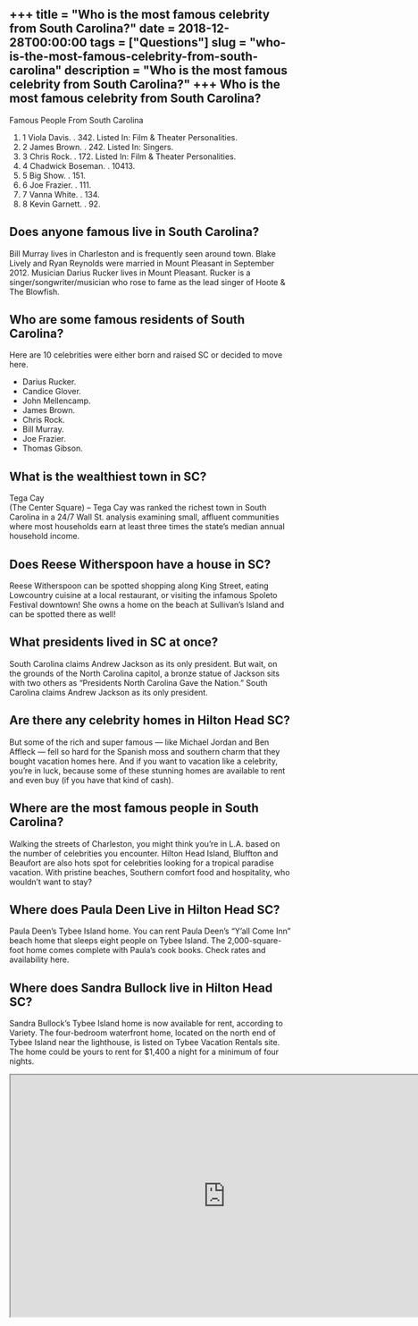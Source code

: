 +++
title = "Who is the most famous celebrity from South Carolina?"
date = 2018-12-28T00:00:00
tags = ["Questions"]
slug = "who-is-the-most-famous-celebrity-from-south-carolina"
description = "Who is the most famous celebrity from South Carolina?"
+++
Who is the most famous celebrity from South Carolina?
-----------------------------------------------------

Famous People From South Carolina

1. 1 Viola Davis. . 342. Listed In: Film &amp; Theater Personalities.
2. 2 James Brown. . 242. Listed In: Singers.
3. 3 Chris Rock. . 172. Listed In: Film &amp; Theater Personalities.
4. 4 Chadwick Boseman. . 10413.
5. 5 Big Show. . 151.
6. 6 Joe Frazier. . 111.
7. 7 Vanna White. . 134.
8. 8 Kevin Garnett. . 92.

Does anyone famous live in South Carolina?
------------------------------------------

Bill Murray lives in Charleston and is frequently seen around town. Blake Lively and Ryan Reynolds were married in Mount Pleasant in September 2012. Musician Darius Rucker lives in Mount Pleasant. Rucker is a singer/songwriter/musician who rose to fame as the lead singer of Hoote &amp; The Blowfish.

Who are some famous residents of South Carolina?
------------------------------------------------

Here are 10 celebrities were either born and raised SC or decided to move here.

- Darius Rucker.
- Candice Glover.
- John Mellencamp.
- James Brown.
- Chris Rock.
- Bill Murray.
- Joe Frazier.
- Thomas Gibson.

What is the wealthiest town in SC?
----------------------------------

Tega Cay  
(The Center Square) – Tega Cay was ranked the richest town in South Carolina in a 24/7 Wall St. analysis examining small, affluent communities where most households earn at least three times the state’s median annual household income.

Does Reese Witherspoon have a house in SC?
------------------------------------------

Reese Witherspoon can be spotted shopping along King Street, eating Lowcountry cuisine at a local restaurant, or visiting the infamous Spoleto Festival downtown! She owns a home on the beach at Sullivan’s Island and can be spotted there as well!

What presidents lived in SC at once?
------------------------------------

South Carolina claims Andrew Jackson as its only president. But wait, on the grounds of the North Carolina capitol, a bronze statue of Jackson sits with two others as “Presidents North Carolina Gave the Nation.” South Carolina claims Andrew Jackson as its only president.

Are there any celebrity homes in Hilton Head SC?
------------------------------------------------

But some of the rich and super famous — like Michael Jordan and Ben Affleck — fell so hard for the Spanish moss and southern charm that they bought vacation homes here. And if you want to vacation like a celebrity, you’re in luck, because some of these stunning homes are available to rent and even buy (if you have that kind of cash).

Where are the most famous people in South Carolina?
---------------------------------------------------

Walking the streets of Charleston, you might think you’re in L.A. based on the number of celebrities you encounter. Hilton Head Island, Bluffton and Beaufort are also hots spot for celebrities looking for a tropical paradise vacation. With pristine beaches, Southern comfort food and hospitality, who wouldn’t want to stay?

Where does Paula Deen Live in Hilton Head SC?
---------------------------------------------

Paula Deen’s Tybee Island home. You can rent Paula Deen’s “Y’all Come Inn” beach home that sleeps eight people on Tybee Island. The 2,000-square-foot home comes complete with Paula’s cook books. Check rates and availability here.

Where does Sandra Bullock live in Hilton Head SC?
-------------------------------------------------

Sandra Bullock’s Tybee Island home is now available for rent, according to Variety. The four-bedroom waterfront home, located on the north end of Tybee Island near the lighthouse, is listed on Tybee Vacation Rentals site. The home could be yours to rent for $1,400 a night for a minimum of four nights.

<iframe allow="accelerometer; autoplay; clipboard-write; encrypted-media; gyroscope; picture-in-picture" allowfullscreen="" class="__youtube_prefs__  epyt-is-override  no-lazyload" data-no-lazy="1" data-origheight="433" data-origwidth="770" data-skipgform_ajax_framebjll="" height="433" id="_ytid_55868" loading="lazy" src="https://www.youtube.com/embed/y31ouIWaKTU?enablejsapi=1&autoplay=0&cc_load_policy=0&cc_lang_pref=&iv_load_policy=1&loop=0&modestbranding=0&rel=1&fs=1&playsinline=0&autohide=2&theme=dark&color=red&controls=1&" title="YouTube player" width="770"></iframe>